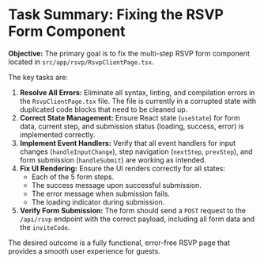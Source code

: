 # Task Summary: Fixing the RSVP Form Component

**Objective:** The primary goal is to fix the multi-step RSVP form component located in `src/app/rsvp/RsvpClientPage.tsx`.

The key tasks are:
1.  **Resolve All Errors:** Eliminate all syntax, linting, and compilation errors in the `RsvpClientPage.tsx` file. The file is currently in a corrupted state with duplicated code blocks that need to be cleaned up.
2.  **Correct State Management:** Ensure React state (`useState`) for form data, current step, and submission status (loading, success, error) is implemented correctly.
3.  **Implement Event Handlers:** Verify that all event handlers for input changes (`handleInputChange`), step navigation (`nextStep`, `prevStep`), and form submission (`handleSubmit`) are working as intended.
4.  **Fix UI Rendering:** Ensure the UI renders correctly for all states:
    *   Each of the 5 form steps.
    *   The success message upon successful submission.
    *   The error message when submission fails.
    *   The loading indicator during submission.
5.  **Verify Form Submission:** The form should send a `POST` request to the `/api/rsvp` endpoint with the correct payload, including all form data and the `inviteCode`.

The desired outcome is a fully functional, error-free RSVP page that provides a smooth user experience for guests.
